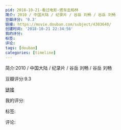 ```yaml
---
pid: 2018-10-21-看过电影-搭车去柏林
简介: 2010 / 中国大陆 / 纪录片 / 谷岳 刘畅 / 谷岳 刘畅
豆瓣评分: '9.3'
链接: https://movie.douban.com/subject/4303640/
创建时间: '2018-10-21 22:34:56'
我的评分:
标签:
评论:
tags: [douban]
categories: [timeline]
---
```

简介:2010 / 中国大陆 / 纪录片 / 谷岳 刘畅 / 谷岳 刘畅

豆瓣评分:9.3

[链接](https://movie.douban.com/subject/4303640/)

我的评分:

标签:

评论:

